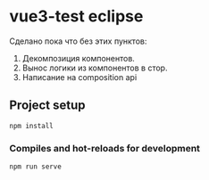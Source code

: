 # vue3-test eclipse

Сделано пока что без этих пунктов:
1. Декомпозиция компонентов.
2. Вынос логики из компонентов в стор.
3. Написание на composition api


## Project setup
```
npm install
```

### Compiles and hot-reloads for development
```
npm run serve
```
